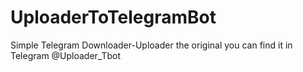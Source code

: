 # UploaderToTelegramBot
Simple Telegram Downloader-Uploader the original you can find it in Telegram @Uploader_Tbot
